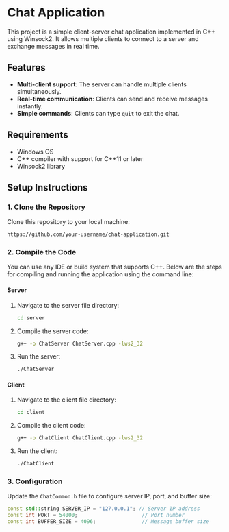 # Chat Application

This project is a simple client-server chat application implemented in C++ using Winsock2. It allows multiple clients to connect to a server and exchange messages in real time.

## Features

- **Multi-client support**: The server can handle multiple clients simultaneously.
- **Real-time communication**: Clients can send and receive messages instantly.
- **Simple commands**: Clients can type `quit` to exit the chat.

## Requirements

- Windows OS
- C++ compiler with support for C++11 or later
- Winsock2 library

## Setup Instructions

### 1. Clone the Repository

Clone this repository to your local machine:

```bash
https://github.com/your-username/chat-application.git
```

### 2. Compile the Code

You can use any IDE or build system that supports C++. Below are the steps for compiling and running the application using the command line:

#### Server

1. Navigate to the server file directory:

   ```bash
   cd server
   ```

2. Compile the server code:

   ```bash
   g++ -o ChatServer ChatServer.cpp -lws2_32
   ```

3. Run the server:

   ```bash
   ./ChatServer
   ```

#### Client

1. Navigate to the client file directory:

   ```bash
   cd client
   ```

2. Compile the client code:

   ```bash
   g++ -o ChatClient ChatClient.cpp -lws2_32
   ```

3. Run the client:

   ```bash
   ./ChatClient
   ```

### 3. Configuration

Update the `ChatCommon.h` file to configure server IP, port, and buffer size:

```cpp
const std::string SERVER_IP = "127.0.0.1"; // Server IP address
const int PORT = 54000;                     // Port number
const int BUFFER_SIZE = 4096;               // Message buffer size
```




